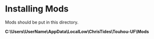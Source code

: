 # Installing Mods

Mods should be put in this directory.
	
**C:\Users\UserName\AppData\LocalLow\ChrisTides\Touhou-UF\Mods**


